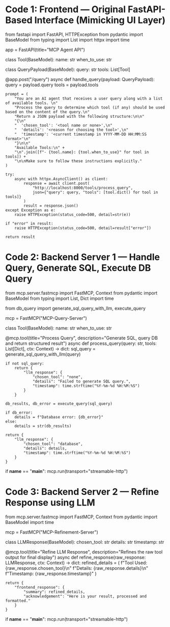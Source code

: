 # Code 1: Frontend — Original FastAPI-Based Interface (Mimicking UI Layer)

from fastapi import FastAPI, HTTPException
from pydantic import BaseModel
from typing import List
import httpx
import time

app = FastAPI(title="MCP Agent API")

class Tool(BaseModel):
    name: str
    when_to_use: str

class QueryPayload(BaseModel):
    query: str
    tools: List[Tool]

@app.post("/query")
async def handle_query(payload: QueryPayload):
    query = payload.query
    tools = payload.tools

    prompt = (
        "You are an AI agent that receives a user query along with a list of available tools. \n"
        "Process the query to determine which tool (if any) should be used based on the content of the query.\n"
        "Return a JSON payload with the following structure:\n\n"
        "{\n"
        "  'chosen_tool': '<tool name or none>',\n"
        "  'details': '<reason for choosing the tool>',\n"
        "  'timestamp': '<current timestamp in YYYY-MM-DD HH:MM:SS format>'\n"
        "}\n\n"
        "Available Tools:\n" +
        "\n".join([f"- {tool.name}: {tool.when_to_use}" for tool in tools]) +
        "\n\nMake sure to follow these instructions explicitly."
    )

    try:
        async with httpx.AsyncClient() as client:
            response = await client.post(
                "http://localhost:8000/tools/process_query",
                json={"query": query, "tools": [tool.dict() for tool in tools]}
            )
            result = response.json()
    except Exception as e:
        raise HTTPException(status_code=500, detail=str(e))

    if "error" in result:
        raise HTTPException(status_code=500, detail=result["error"])

    return result

# Code 2: Backend Server 1 — Handle Query, Generate SQL, Execute DB Query

from mcp.server.fastmcp import FastMCP, Context
from pydantic import BaseModel
from typing import List, Dict
import time

from db_query import generate_sql_query_with_llm, execute_query

mcp = FastMCP("MCP-Query-Server")

class Tool(BaseModel):
    name: str
    when_to_use: str

@mcp.tool(title="Process Query", description="Generate SQL, query DB and return structured result")
async def process_query(query: str, tools: List[Dict], ctx: Context) -> dict:
    sql_query = generate_sql_query_with_llm(query)

    if not sql_query:
        return {
            "llm_response": {
                "chosen_tool": "none",
                "details": "Failed to generate SQL query.",
                "timestamp": time.strftime("%Y-%m-%d %H:%M:%S")
            }
        }

    db_results, db_error = execute_query(sql_query)

    if db_error:
        details = f"Database error: {db_error}"
    else:
        details = str(db_results)

    return {
        "llm_response": {
            "chosen_tool": "database",
            "details": details,
            "timestamp": time.strftime("%Y-%m-%d %H:%M:%S")
        }
    }

if __name__ == "__main__":
    mcp.run(transport="streamable-http")

# Code 3: Backend Server 2 — Refine Response using LLM

from mcp.server.fastmcp import FastMCP, Context
from pydantic import BaseModel
import time

mcp = FastMCP("MCP-Refinement-Server")

class LLMResponse(BaseModel):
    chosen_tool: str
    details: str
    timestamp: str

@mcp.tool(title="Refine LLM Response", description="Refines the raw tool output for final display")
async def refine_response(raw_response: LLMResponse, ctx: Context) -> dict:
    refined_details = (
        f"Tool Used: {raw_response.chosen_tool}\n"
        f"Details: {raw_response.details}\n"
        f"Timestamp: {raw_response.timestamp}"
    )

    return {
        "frontend_response": {
            "summary": refined_details,
            "acknowledgement": "Here is your result, processed and formatted."
        }
    }

if __name__ == "__main__":
    mcp.run(transport="streamable-http")
